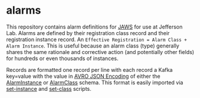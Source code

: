 # alarms
This repository contains alarm definitions for [JAWS](https://github.com/JeffersonLab/jaws) for use at Jefferson Lab.  Alarms are defined by their registration class record and their registration instance record.  An `Effective Registration = Alarm Class + Alarm Instance`.  This is useful because an alarm class (type) generally shares the same rationale and corrective action (and potentially other fields) for hundreds or even thousands of instances.


Records are formatted one record per line with each record a Kafka key=value with the value in [AVRO JSON Encoding](https://avro.apache.org/docs/current/spec.html#json_encoding) of either the [AlarmInstance](https://github.com/JeffersonLab/jaws-libp/blob/main/src/jaws_libp/avro/schemas/AlarmInstance.avsc) or [AlarmClass](https://github.com/JeffersonLab/jaws-libp/blob/main/src/jaws_libp/avro/schemas/AlarmClass.avsc) schema.  This format is easily imported via [set-instance](https://jeffersonlab.github.io/jaws/4.5.2/_autosummary/jaws_scripts.client.set_instance.html#module-jaws_scripts.client.set_instance) and [set-class](https://jeffersonlab.github.io/jaws/4.5.2/_autosummary/jaws_scripts.client.set_class.html) scripts.
